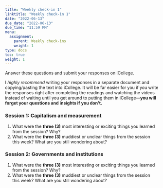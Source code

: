 ```yaml
---
title: "Weekly check-in 1"
linktitle: "Weekly check-in 1"
date: "2022-06-13"
due_date: "2022-06-13"
due_time: "11:59 PM"
menu:
  assignment:
    parent: Weekly check-ins
    weight: 1
type: docs
toc: true
weight: 1
---
```


Answer these questions and submit your responses on iCollege.

I *highly recommend* writing your responses in a separate document and copying/pasting the text into iCollege. It will be far easier for you if you write the responses right after completing the readings and watching the videos instead of waiting until you get around to putting them in iCollege—**you will forget your questions and insights if you don't.**

### Session 1: Capitalism and measurement

1. What were the **three (3)** most interesting or exciting things you learned from the session? Why?
2. What were the **three (3)** muddiest or unclear things from the session this week? What are you still wondering about?  

### Session 2: Governments and institutions

1. What were the **three (3)** most interesting or exciting things you learned from the session? Why?
2. What were the **three (3)** muddiest or unclear things from the session this week? What are you still wondering about?  
